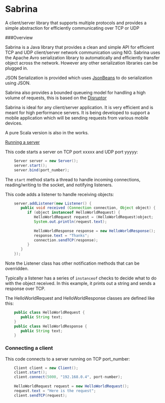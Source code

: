 Sabrina
=======

A client/server library that supports multiple protocols and provides a simple abstraction for efficiently communicating over TCP or UDP

###Overview


Sabrina is a Java library that provides a clean and simple API for efficient TCP and UDP client/server network communication using NIO. Sabrina  uses the Apache Avro serialization library to automatically and efficiently transfer object across the network. However any other serialization libraries can be plugged in. 

JSON Serialization is provided which uses [JsonBeans](http://code.google.com/p/jsonbeans/) to do serialization using JSON.

Sabrina also provides a bounded queueing model for handling a high volume of requests, this is based on the [Disruptor](https://github.com/LMAX-Exchange/disruptor)  

Sabrina is ideal for any client/server application. It is very efficient and is meant for high performance servers. It is being developed to support a mobile application which will be sending requests from various mobile devices.


A pure Scala version is also in the works.

[Running a server](#running-a-server)

This code starts a server on TCP port xxxxx and UDP port yyyyy:

```java
    Server server = new Server();
    server.start();
    server.bind(port_number);
```

The `start` method starts a thread to handle incoming connections, reading/writing to the socket, and notifying listeners.

This code adds a listener to handle receiving objects:

```java
    server.addListener(new Listener() {
       public void received (Connection connection, Object object) {
          if (object instanceof HelloWorldRequest) {
             HelloWorldRequest request = (HelloWorldRequest)object;
             System.out.println(request.text);
    
             HelloWorldResponse response = new HelloWorldResponse();
             response.text = "Thanks";
             connection.sendTCP(response);
          }
       }
    });
```
	 
Note the Listener class has other notification methods that can be overridden.

Typically a listener has a series of `instanceof` checks to decide what to do with the object received. In this example, it prints out a string and sends a response over TCP.

The HelloWorldRequest and HelloWorldResponse classes are defined like this:

```java
    public class HelloWorldRequest {
       public String text;
    }
    public class HelloWorldResponse {
       public String text;
    }
```
### Connecting a client

This code connects to a server running on TCP port_number:

```java
    Client client = new Client();
    client.start();
    client.connect(5000, "192.168.0.4", port-number);
    
    HelloWorldRequest request = new HelloWorldRequest();
    request.text = "Here is the request";
    client.sendTCP(request);
